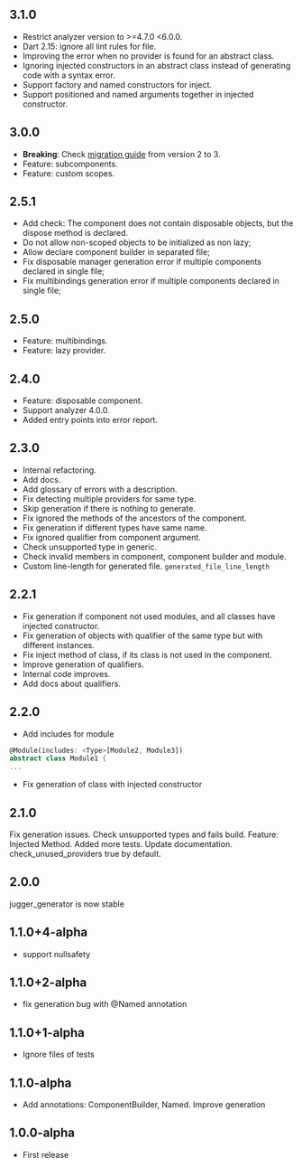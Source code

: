 ## 3.1.0

* Restrict analyzer version to >=4.7.0 <6.0.0.
* Dart 2.15: ignore all lint rules for file.
* Improving the error when no provider is found for an abstract class.
* Ignoring injected constructors in an abstract class instead of generating code with a syntax error.
* Support factory and named constructors for inject.
* Support positioned and named arguments together in injected constructor.

## 3.0.0

* **Breaking**: Check [migration guide](https://github.com/ivk1800/jugger.dart#from-2-to-3) from version 2 to 3.
* Feature: subcomponents.
* Feature: custom scopes.

## 2.5.1

* Add check: The component does not contain disposable objects, but the dispose method is declared.
* Do not allow non-scoped objects to be initialized as non lazy;
* Allow declare component builder in separated file;
* Fix disposable manager generation error if multiple components declared in single file;
* Fix multibindings generation error if multiple components declared in single file;

## 2.5.0

* Feature: multibindings.
* Feature: lazy provider.

## 2.4.0

* Feature: disposable component. 
* Support analyzer 4.0.0.
* Added entry points into error report.

## 2.3.0

* Internal refactoring.
* Add docs.
* Add glossary of errors with a description.
* Fix detecting multiple providers for same type.
* Skip generation if there is nothing to generate.
* Fix ignored the methods of the ancestors of the component.
* Fix generation if different types have same name.
* Fix ignored qualifier from component argument.
* Check unsupported type in generic.
* Check invalid members in component, component builder and module.
* Custom line-length for generated file. `generated_file_line_length`

## 2.2.1

* Fix generation if component not used modules, and all classes have injected constructor.
* Fix generation of objects with qualifier of the same type but with different instances.
* Fix inject method of class, if its class is not used in the component.
* Improve generation of qualifiers.
* Internal code improves.
* Add docs about qualifiers.

## 2.2.0

* Add includes for module
```dart
@Module(includes: <Type>[Module2, Module3])
abstract class Module1 {
...
```
* Fix generation of class with injected constructor

## 2.1.0

Fix generation issues.
Check unsupported types and fails build.
Feature: Injected Method.
Added more tests.
Update documentation.
check_unused_providers true by default.

## 2.0.0

jugger_generator is now stable

## 1.1.0+4-alpha

* support nullsafety

## 1.1.0+2-alpha

* fix generation bug with @Named annotation

## 1.1.0+1-alpha

* Ignore files of tests

## 1.1.0-alpha

* Add annotations: ComponentBuilder, Named. Improve generation

## 1.0.0-alpha

* First release

